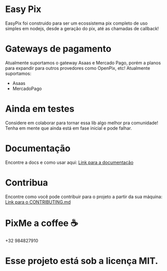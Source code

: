 # Easy Pix
EasyPix foi construido para ser um ecossistema pix completo de uso simples em nodejs, desde a geração do pix, até as chamadas de callback!

# Gateways de pagamento
Atualmente suportamos o gateway Asaas e Mercado Pago, porém a planos para expandir para outros provedores como OpenPix, etc!
Atualmente suportamos:
- Asaas
- MercadoPago

# Ainda em testes
Considere em colaborar para tornar essa lib algo melhor pra comunidade! Tenha em mente que ainda está em fase inicial e pode falhar.

# Documentação
Encontre a docs e como usar aqui: [Link para a documentação](DOCS.md)

# Contribua
Encontre como você pode contribuir para o projeto a partir da sua máquina: [Link para o CONTRIBUTING.md](CONTRIBUTING.md)

# PixMe a coffee ☕
+32 984827910

# Esse projeto está sob a licença MIT.
